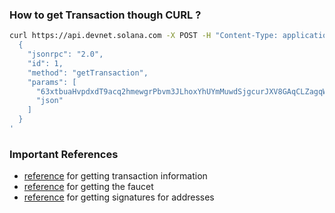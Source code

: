 ### How to get Transaction though CURL ?

```bash
curl https://api.devnet.solana.com -X POST -H "Content-Type: application/json" -d '
  {
    "jsonrpc": "2.0",
    "id": 1,
    "method": "getTransaction",
    "params": [
      "63xtbuaHvpdxdT9acq2hmewgrPbvm3JLhoxYhUYmMuwdSjgcurJXV8GAqCLZagqWG7qbHBzeaMFo6TvhtbMrexuo",
      "json"
    ]
  }
'
```

### Important References

- [reference](https://solana.com/docs/rpc/http/gettransaction) for getting transaction information
- [reference](https://solana.com/developers/guides/getstarted/solana-token-airdrop-and-faucets#using-the-solana-cli) for getting the faucet
- [reference](https://solana.com/docs/rpc/http/getsignaturesforaddress#parameters) for getting signatures for addresses
